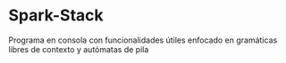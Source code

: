 # Spark-Stack
Programa en consola con funcionalidades útiles enfocado en gramáticas libres de contexto y autómatas de pila 
